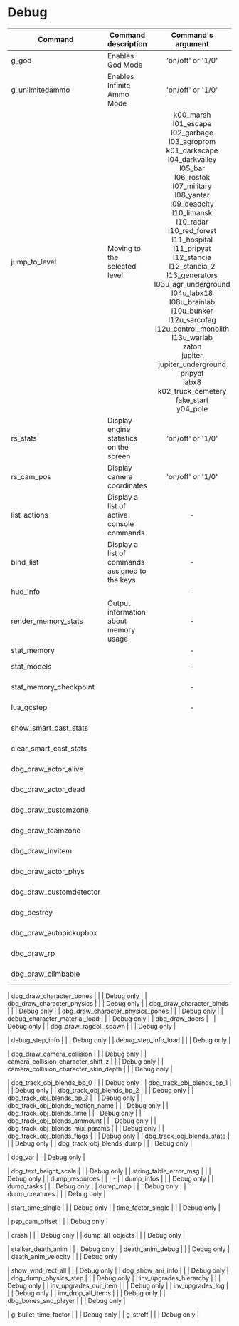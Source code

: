 # Debug

| Сommand | Command description | Command's argument | Note |
---|---|:---:|---|
| g_god | Enables God Mode | 'on/off' or '1/0' | - |
| g_unlimitedammo | Enables Infinite Ammo Mode | 'on/off' or '1/0' | - |
| jump_to_level | Moving to the selected level | k00_marsh<br> l01_escape<br> l02_garbage<br> l03_agroprom<br> k01_darkscape<br> l04_darkvalley<br> l05_bar<br> l06_rostok<br> l07_military<br> l08_yantar<br> l09_deadcity<br> l10_limansk<br> l10_radar<br> l10_red_forest<br> l11_hospital<br> l11_pripyat<br> l12_stancia<br> l12_stancia_2<br> l13_generators<br> l03u_agr_underground<br> l04u_labx18<br> l08u_brainlab<br> l10u_bunker<br> l12u_sarcofag<br> l12u_control_monolith<br> l13u_warlab<br> zaton<br> jupiter<br> jupiter_underground<br> pripyat<br> labx8<br> k02_truck_cemetery<br> fake_start<br> y04_pole | - |
| rs_stats | Display engine statistics on the screen | 'on/off' or '1/0' | - |
| rs_cam_pos | Display camera coordinates | 'on/off' or '1/0' | - |
| list_actions | Display a list of active console commands | - | - |
| bind_list | Display a list of commands assigned to the keys | - | - |
| hud_info |  | - | - |
| render_memory_stats | Output information about memory usage | - | - |
| stat_memory |  | - | - |
| stat_models |  | - | Debug only |
| stat_memory_checkpoint |  | - | Debug only |
| lua_gcstep |  | - | Debug only |
| show_smart_cast_stats |  |  | Debug only |
| clear_smart_cast_stats |  |  | Debug only |
| dbg_draw_actor_alive |  |  | Debug only |
| dbg_draw_actor_dead |  |  | Debug only |
| dbg_draw_customzone |  |  | Debug only |
| dbg_draw_teamzone |  |  | Debug only |
| dbg_draw_invitem |  |  | Debug only |
| dbg_draw_actor_phys |  |  | Debug only |
| dbg_draw_customdetector |  |  | Debug only |
| dbg_destroy |  |  | Debug only |
| dbg_draw_autopickupbox |  |  | Debug only |
| dbg_draw_rp |  |  | Debug only |
| dbg_draw_climbable |  |  | Debug only |





| dbg_draw_character_bones |  |  | Debug only |
| dbg_draw_character_physics |  |  | Debug only |
| dbg_draw_character_binds |  |  | Debug only |
| dbg_draw_character_physics_pones |  |  | Debug only |
| debug_character_material_load  |  |  | Debug only |
| dbg_draw_doors |  |  | Debug only |
| dbg_draw_ragdoll_spawn |  |  | Debug only |


| debug_step_info |  |  | Debug only |
| debug_step_info_load |  |  | Debug only |

| dbg_draw_camera_collision |  |  | Debug only |
| camera_collision_character_shift_z |  |  | Debug only |
| camera_collision_character_skin_depth |  |  | Debug only |



| dbg_track_obj_blends_bp_0 |  |  | Debug only |
| dbg_track_obj_blends_bp_1 |  |  | Debug only |
| dbg_track_obj_blends_bp_2 |  |  | Debug only |
| dbg_track_obj_blends_bp_3 |  |  | Debug only |
| dbg_track_obj_blends_motion_name  |  |  | Debug only |
| dbg_track_obj_blends_time |  |  | Debug only |
| dbg_track_obj_blends_ammount |  |  | Debug only |
| dbg_track_obj_blends_mix_params |  |  | Debug only |
| dbg_track_obj_blends_flags |  |  | Debug only |
| dbg_track_obj_blends_state |  |  | Debug only |
| dbg_track_obj_blends_dump |  |  | Debug only |

| dbg_var |  |  | Debug only |

| dbg_text_height_scale |  |  | Debug only |
| string_table_error_msg |  |  | Debug only |
| dump_resources |  |  | - |
| dump_infos |  |  | Debug only |
| dump_tasks |  |  | Debug only |
| dump_map |  |  | Debug only |
| dump_creatures |  |  | Debug only |

| start_time_single |  |  | Debug only |
| time_factor_single |  |  | Debug only |

| psp_cam_offset |  |  | Debug only |

| crash |  |  | Debug only |
| dump_all_objects |  |  | Debug only |

| stalker_death_anim |  |  | Debug only |
| death_anim_debug |  |  | Debug only |
| death_anim_velocity |  |  | Debug only |


| show_wnd_rect_all |  |  | Debug only |
| dbg_show_ani_info |  |  | Debug only |
| dbg_dump_physics_step |  |  | Debug only |
| inv_upgrades_hierarchy |  |  | Debug only |
| inv_upgrades_cur_item |  |  | Debug only |
| inv_upgrades_log |  |  | Debug only |
| inv_drop_all_items |  |  | Debug only |
| dbg_bones_snd_player |  |  | Debug only |

| g_bullet_time_factor |  |  | Debug only |
| g_streff |  |  | Debug only |


